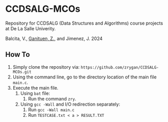 # CCDSALG-MCOs
Repository for CCDSALG (Data Structures and Algorithms) course projects at De La Salle Univerity. 

Balcita, V., [Ganituen, Z.](github.com/zrygan), and Jimenez, J.
2024

## How To

1. Simply clone the repository via: `https://github.com/zrygan/CCDSALG-MCOs.git`
2. Using the command line, go to the directory location of the main file `main.c`.
3. Execute the main file.
   1. Using `bat` file:
      1. Run the command `zry`.
   2. Using `gcc -Wall` and I/O redirection separately:
      1. Run `gcc -Wall main.c`
      2. Run `TESTCASE.txt < a > RESULT.TXT`
